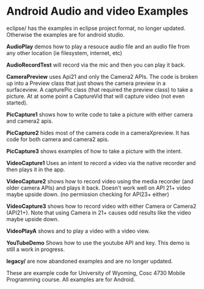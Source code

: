 Android Audio and video Examples
===========

eclipse/ has the examples in eclipse project format, no longer updated.  Otherwise the examples are for android studio.

<b>AudioPlay</b> demos how to play a resouce audio file and an audio file from any other location (ie filesystem, internet, etc)

<b>AudioRecordTest</b> will record via the mic and then you can play it back.

<b>CameraPreview</b> uses Api21 and only the Camera2 APIs.  The code is broken up into a Preview class that just shows the camera preview
in a surfaceview.  A capturePic class (that required the preview class) to take a picture.  At at some point a CaptureVid that will capture video (not even started).

<b>PicCapture1</b> shows how to write code to take a picture with either camera and camera2 apis.

<b>PicCapture2</b> hides most of the camera code in a cameraXpreview.  It has code for both camera and camera2 apis.

<b>PicCapture3</b> shows examples of how to take a picture with the intent.

<b>VideoCapture1</b> Uses an intent to record a video via the native recorder and then plays it in the app.

<b>VideoCapture2</b> shows how to record video using the media recorder (and older camera APIs) and plays it back.  Doesn't work well on API 21+ video maybe upside down. (no permission checking for API23+ either) 

<b>VideoCapture3</b> shows how to record video with either Camera or Camera2 (API21+).  Note that using Camera in 21+ causes odd results like the video maybe upside down.

<b>VideoPlayA</b> shows and to play a video with a video view.

<b>YouTubeDemo</b> Shows how to use the youtube API and key.  This demo is still a work in progress.

<b>legacy/</b> are now abandoned examples and are no longer updated.

These are example code for University of Wyoming, Cosc 4730 Mobile Programming course.
All examples are for Android.